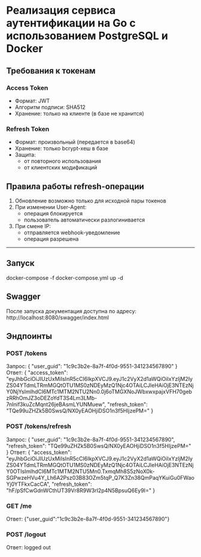 # Реализация сервиса аутентификации на Go с использованием PostgreSQL и Docker

## Требования к токенам

### Access Token
- Формат: JWT
- Алгоритм подписи: SHA512
- Хранение: только на клиенте (в базе не хранится)

### Refresh Token
- Формат: произвольный (передается в base64)
- Хранение: только bcrypt-хеш в базе
- Защита: 
  - от повторного использования
  - от клиентских модификаций

## Правила работы refresh-операции

1. Обновление возможно только для исходной пары токенов
2. При изменении User-Agent:
   - операция блокируется
   - пользователь автоматически разлогинивается
3. При смене IP:
   - отправляется webhook-уведомление
   - операция разрешена
---

## Запуск
docker-compose -f docker-compose.yml up -d

## Swagger

После запуска документация доступна по адресу:
http://localhost:8080/swagger/index.html

## Эндпоинты

### POST /tokens
Запрос:
{
  "user_guid": "1c9c3b2e-8a7f-4f0d-9551-341234567890"
}
Ответ:
{
    "access_token": "eyJhbGciOiJIUzUxMiIsInR5cCI6IkpXVCJ9.eyJ1c2VyX2d1aWQiOiIxYzljM2IyZS04YTdmLTRmMGQtOTU1MS0zNDEyMzQ1Njc4OTAiLCJleHAiOjE3NTEzNjY0NjYsImlhdCI6MTc1MTM2NTU2Nn0.0j6oTMGXNoJWbxwxpajxVFH70gebzRRhOmJZ3oDEZoYdT3S4Lm3LMb-7nInif3kuZcMqnt26jeBAsmLYUNMuew",
    "refresh_token": "TQe99uZHZk5B0SwsQ/NX0yEAOHjiDSO1n3f5HIjzePM="
}

### POST /tokens/refresh
Запрос:
{
  "user_guid": "1c9c3b2e-8a7f-4f0d-9551-341234567890",
  "refresh_token": "TQe99uZHZk5B0SwsQ/NX0yEAOHjiDSO1n3f5HIjzePM="
}
Ответ:
{
    "access_token": "eyJhbGciOiJIUzUxMiIsInR5cCI6IkpXVCJ9.eyJ1c2VyX2d1aWQiOiIxYzljM2IyZS04YTdmLTRmMGQtOTU1MS0zNDEyMzQ1Njc4OTAiLCJleHAiOjE3NTEzNjY0OTIsImlhdCI6MTc1MTM2NTU5Mn0.TxmqMh8S5zNoX0k-SGPwzeHVu4Y_Lh6A2Psz03B83OZm5tqP_Q7K3Zn38QmPaqYKuiGu0FWaoYj0YTFkxCacCA",
    "refresh_token": "hF/pSfCwGdnWCthUT39Vr8R9W3rI2p4N5BpsuQ6Ey9I="
}

### GET /me
Ответ:
{"user_guid":"1c9c3b2e-8a7f-4f0d-9551-341234567890"}

### POST /logout
Ответ:
logged out
